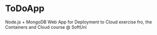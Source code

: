 # ToDoApp

Node.js + MongoDB Web App for Deployment to Cloud exercise fro, the Containers and Cloud course @ SoftUni
